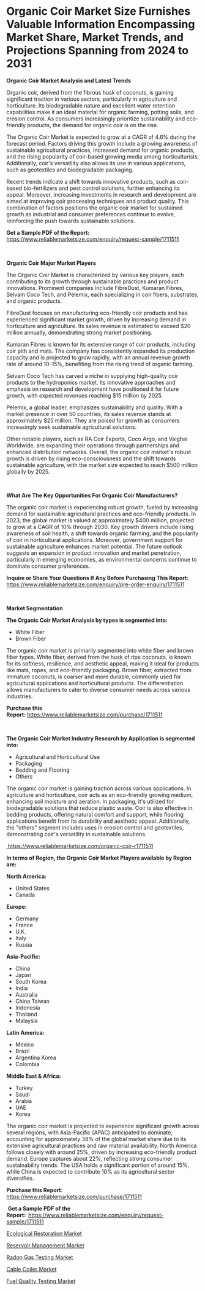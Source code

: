 <p><h1>Organic Coir Market Size Furnishes Valuable Information Encompassing Market Share, Market Trends, and Projections Spanning from 2024 to 2031</h1></p><p><strong>Organic Coir Market Analysis and Latest Trends</strong></p>
<p><p>Organic coir, derived from the fibrous husk of coconuts, is gaining significant traction in various sectors, particularly in agriculture and horticulture. Its biodegradable nature and excellent water retention capabilities make it an ideal material for organic farming, potting soils, and erosion control. As consumers increasingly prioritize sustainability and eco-friendly products, the demand for organic coir is on the rise.</p><p>The Organic Coir Market is expected to grow at a CAGR of 4.6% during the forecast period. Factors driving this growth include a growing awareness of sustainable agricultural practices, increased demand for organic products, and the rising popularity of coir-based growing media among horticulturists. Additionally, coir's versatility also allows its use in various applications, such as geotextiles and biodegradable packaging.</p><p>Recent trends indicate a shift towards innovative products, such as coir-based bio-fertilizers and pest control solutions, further enhancing its appeal. Moreover, increasing investments in research and development are aimed at improving coir processing techniques and product quality. This combination of factors positions the organic coir market for sustained growth as industrial and consumer preferences continue to evolve, reinforcing the push towards sustainable solutions.</p></p>
<p><strong>Get a Sample PDF of the Report:&nbsp;</strong> <a href="https://www.reliablemarketsize.com/enquiry/request-sample/1711511?utm_campaign=1592&utm_medium=2&utm_source=Github&utm_content=ia&utm_term=22102024&utm_id=organic-coir">https://www.reliablemarketsize.com/enquiry/request-sample/1711511</a></p>
<p>&nbsp;</p>
<p><strong>Organic Coir Major Market Players</strong></p>
<p><p>The Organic Coir Market is characterized by various key players, each contributing to its growth through sustainable practices and product innovations. Prominent companies include FibreDust, Kumaran Fibres, Selvam Coco Tech, and Pelemix, each specializing in coir fibers, substrates, and organic products.</p><p>FibreDust focuses on manufacturing eco-friendly coir products and has experienced significant market growth, driven by increasing demand in horticulture and agriculture. Its sales revenue is estimated to exceed $20 million annually, demonstrating strong market positioning.</p><p>Kumaran Fibres is known for its extensive range of coir products, including coir pith and mats. The company has consistently expanded its production capacity and is projected to grow rapidly, with an annual revenue growth rate of around 10-15%, benefiting from the rising trend of organic farming.</p><p>Selvam Coco Tech has carved a niche in supplying high-quality coir products to the hydroponics market. Its innovative approaches and emphasis on research and development have positioned it for future growth, with expected revenues reaching $15 million by 2025.</p><p>Pelemix, a global leader, emphasizes sustainability and quality. With a market presence in over 50 countries, its sales revenue stands at approximately $25 million. They are poised for growth as consumers increasingly seek sustainable agricultural solutions.</p><p>Other notable players, such as RA Coir Exports, Coco Argo, and Vaighai Worldwide, are expanding their operations through partnerships and enhanced distribution networks. Overall, the organic coir market's robust growth is driven by rising eco-consciousness and the shift towards sustainable agriculture, with the market size expected to reach $500 million globally by 2025.</p></p>
<p>&nbsp;</p>
<p><strong>What Are The Key Opportunities For Organic Coir Manufacturers?</strong></p>
<p><p>The organic coir market is experiencing robust growth, fueled by increasing demand for sustainable agricultural practices and eco-friendly products. In 2023, the global market is valued at approximately $400 million, projected to grow at a CAGR of 10% through 2030. Key growth drivers include rising awareness of soil health, a shift towards organic farming, and the popularity of coir in horticultural applications. Moreover, government support for sustainable agriculture enhances market potential. The future outlook suggests an expansion in product innovation and market penetration, particularly in emerging economies, as environmental concerns continue to dominate consumer preferences.</p></p>
<p><strong>Inquire or Share Your Questions If Any Before Purchasing This Report:</strong> <a href="https://www.reliablemarketsize.com/enquiry/pre-order-enquiry/1711511?utm_campaign=1592&utm_medium=2&utm_source=Github&utm_content=ia&utm_term=22102024&utm_id=organic-coir">https://www.reliablemarketsize.com/enquiry/pre-order-enquiry/1711511</a></p>
<p>&nbsp;</p>
<p><strong>Market Segmentation</strong></p>
<p><strong>The Organic Coir Market Analysis by types is segmented into:</strong></p>
<p><ul><li>White Fiber</li><li>Brown Fiber</li></ul></p>
<p><p>The organic coir market is primarily segmented into white fiber and brown fiber types. White fiber, derived from the husk of ripe coconuts, is known for its softness, resilience, and aesthetic appeal, making it ideal for products like mats, ropes, and eco-friendly packaging. Brown fiber, extracted from immature coconuts, is coarser and more durable, commonly used for agricultural applications and horticultural products. The differentiation allows manufacturers to cater to diverse consumer needs across various industries.</p></p>
<p><strong>Purchase this Report:&nbsp;</strong><a href="https://www.reliablemarketsize.com/purchase/1711511?utm_campaign=1592&utm_medium=2&utm_source=Github&utm_content=ia&utm_term=22102024&utm_id=organic-coir">https://www.reliablemarketsize.com/purchase/1711511</a></p>
<p>&nbsp;</p>
<p><strong>The Organic Coir Market Industry Research by Application is segmented into:</strong></p>
<p><ul><li>Agricultural and Horticultural Use</li><li>Packaging</li><li>Bedding and Flooring</li><li>Others</li></ul></p>
<p><p>The organic coir market is gaining traction across various applications. In agriculture and horticulture, coir acts as an eco-friendly growing medium, enhancing soil moisture and aeration. In packaging, it's utilized for biodegradable solutions that reduce plastic waste. Coir is also effective in bedding products, offering natural comfort and support, while flooring applications benefit from its durability and aesthetic appeal. Additionally, the "others" segment includes uses in erosion control and geotextiles, demonstrating coir's versatility in sustainable solutions.</p></p>
<p><a href="https://www.reliablemarketsize.com/organic-coir-r1711511?utm_campaign=1592&utm_medium=2&utm_source=Github&utm_content=ia&utm_term=22102024&utm_id=organic-coir">&nbsp;https://www.reliablemarketsize.com/organic-coir-r1711511</a></p>
<p><strong>In terms of Region, the Organic Coir Market Players available by Region are:</strong></p>
<p>
    <p> <strong> North America: </strong>
        <ul>
            <li>United States</li>
            <li>Canada</li>
        </ul>
        </p> 
    <p> <strong> Europe: </strong>
        <ul>
            <li>Germany</li>
            <li>France</li>
            <li>U.K.</li>
            <li>Italy</li>
            <li>Russia</li>
        </ul>
        </p> 
    <p> <strong> Asia-Pacific: </strong>
        <ul>
            <li>China</li>
            <li>Japan</li>
            <li>South Korea</li>
            <li>India</li>
            <li>Australia</li>
            <li>China Taiwan</li>
            <li>Indonesia</li>
            <li>Thailand</li>
            <li>Malaysia</li>
        </ul>
        </p> 
    <p> <strong> Latin America: </strong>
        <ul>
            <li>Mexico</li>
            <li>Brazil</li>
            <li>Argentina Korea</li>
            <li>Colombia</li>
        </ul>
        </p> 
    <p> <strong> Middle East & Africa: </strong>
        <ul>
            <li>Turkey</li>
            <li>Saudi</li>
            <li>Arabia</li>
            <li>UAE</li>
            <li>Korea</li>
        </ul>
    </p>
    </p>
<p><p>The organic coir market is projected to experience significant growth across several regions, with Asia-Pacific (APAC) anticipated to dominate, accounting for approximately 38% of the global market share due to its extensive agricultural practices and raw material availability. North America follows closely with around 25%, driven by increasing eco-friendly product demand. Europe captures about 22%, reflecting strong consumer sustainability trends. The USA holds a significant portion of around 15%, while China is expected to contribute 10% as its agricultural sector diversifies.</p></p>
<p><strong>Purchase this Report: </strong><a href="https://www.reliablemarketsize.com/purchase/1711511?utm_campaign=1592&utm_medium=2&utm_source=Github&utm_content=ia&utm_term=22102024&utm_id=organic-coir">https://www.reliablemarketsize.com/purchase/1711511</a></p>
<p>&nbsp;<strong>Get a Sample PDF of the Report:&nbsp;&nbsp;</strong><a href="https://www.reliablemarketsize.com/enquiry/request-sample/1711511?utm_campaign=1592&utm_medium=2&utm_source=Github&utm_content=ia&utm_term=22102024&utm_id=organic-coir">https://www.reliablemarketsize.com/enquiry/request-sample/1711511</a></p>
<p><strong></strong></p>
<p><p><a href="https://www.linkedin.com/pulse/analyzing-ecological-restoration-market-dynamics-growth-vzpne?utm_campaign=1592&utm_medium=2&utm_source=Github&utm_content=ia&utm_term=22102024&utm_id=organic-coir">Ecological Restoration Market</a></p><p><a href="https://www.linkedin.com/pulse/reservoir-management-market-global-insights-sales-trends-bcy3e?utm_campaign=1592&utm_medium=2&utm_source=Github&utm_content=ia&utm_term=22102024&utm_id=organic-coir">Reservoir Management Market</a></p><p><a href="https://www.linkedin.com/pulse/radon-gas-testing-market-emerging-trends-future-prospects-period-0atve?utm_campaign=1592&utm_medium=2&utm_source=Github&utm_content=ia&utm_term=22102024&utm_id=organic-coir">Radon Gas Testing Market</a></p><p><a href="https://issuu.com/reportprime-2/docs/cable-coiler-market-size-2030.pptx_9263d8872e38f2?utm_campaign=1592&utm_medium=2&utm_source=Github&utm_content=ia&utm_term=22102024&utm_id=organic-coir">Cable Coiler Market</a></p><p><a href="https://www.linkedin.com/pulse/fuel-quality-testing-market-shifts-strategic-analysis-2024-2031-ijhte?utm_campaign=1592&utm_medium=2&utm_source=Github&utm_content=ia&utm_term=22102024&utm_id=organic-coir">Fuel Quality Testing Market</a></p></p>